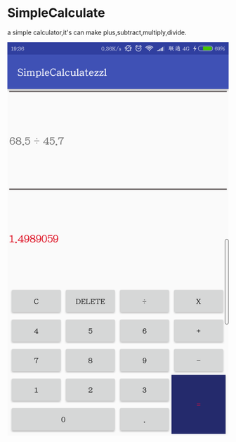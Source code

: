 # SimpleCalculate

a simple calculator,it's can make plus,subtract,multiply,divide.

![效果图](https://github.com/kiritozzl/SimpleCalculate/blob/master/zzl/Screenshot_2017-01-16-19-36-18-890_com.example.ki.png)
